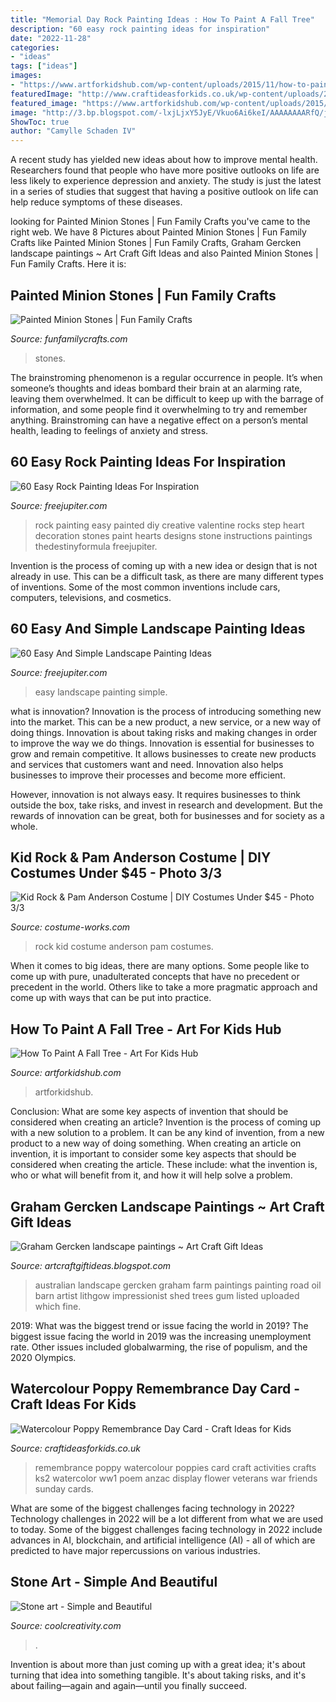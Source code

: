 ```yaml
---
title: "Memorial Day Rock Painting Ideas : How To Paint A Fall Tree"
description: "60 easy rock painting ideas for inspiration"
date: "2022-11-28"
categories:
- "ideas"
tags: ["ideas"]
images:
- "https://www.artforkidshub.com/wp-content/uploads/2015/11/how-to-paint-a-fall-tree-feature.jpg"
featuredImage: "http://www.craftideasforkids.co.uk/wp-content/uploads/2014/11/Watercolour-Poppy-Remembrance-Day-Card-4-544x1024.jpg"
featured_image: "https://www.artforkidshub.com/wp-content/uploads/2015/11/how-to-paint-a-fall-tree-feature.jpg"
image: "http://3.bp.blogspot.com/-lxjLjxY5JyE/Vkuo6Ai6keI/AAAAAAAARfQ/jXfPLFK7cuc/s1600/graham%2Bgercken%2Blandscape%2Bpainting3.jpg"
ShowToc: true
author: "Camylle Schaden IV"
---
```



A recent study has yielded new ideas about how to improve mental health. Researchers found that people who have more positive outlooks on life are less likely to experience depression and anxiety. The study is just the latest in a series of studies that suggest that having a positive outlook on life can help reduce symptoms of these diseases.

	

		
looking for Painted Minion Stones | Fun Family Crafts you've came to the right web. We have 8 Pictures about Painted Minion Stones | Fun Family Crafts like Painted Minion Stones | Fun Family Crafts, Graham Gercken landscape paintings ~ Art Craft Gift Ideas and also Painted Minion Stones | Fun Family Crafts. Here it is:
		
    
## Painted Minion Stones | Fun Family Crafts

<img loading=lazy src="https://funfamilycrafts.com/wp-content/uploads/2016/08/MG_6292_1.jpg" onerror="this.onerror=null;this.src='https://tse4.mm.bing.net/th?id=OIP.3_8bWlbZi9mrZIpBclGTWQHaM8&amp;pid=15.1';" alt="Painted Minion Stones | Fun Family Crafts">

_Source: funfamilycrafts.com_

>stones. 

	

The brainstroming phenomenon is a regular occurrence in people. It’s when someone’s thoughts and ideas bombard their brain at an alarming rate, leaving them overwhelmed. It can be difficult to keep up with the barrage of information, and some people find it overwhelming to try and remember anything. Brainstroming can have a negative effect on a person’s mental health, leading to feelings of anxiety and stress.

    
## 60 Easy Rock Painting Ideas For Inspiration

<img loading=lazy src="http://www.freejupiter.com/wp-content/uploads/2017/03/Rock-Painting-Ideas-4.1.jpg" onerror="this.onerror=null;this.src='https://tse4.mm.bing.net/th?id=OIP.VFQTLEqVZ1ZVghr4AtLebwHaJ6&amp;pid=15.1';" alt="60 Easy Rock Painting Ideas For Inspiration">

_Source: freejupiter.com_

>rock painting easy painted diy creative valentine rocks step heart decoration stones paint hearts designs stone instructions paintings thedestinyformula freejupiter. 

	

Invention is the process of coming up with a new idea or design that is not already in use. This can be a difficult task, as there are many different types of inventions. Some of the most common inventions include cars, computers, televisions, and cosmetics.

    
## 60 Easy And Simple Landscape Painting Ideas

<img loading=lazy src="http://www.freejupiter.com/wp-content/uploads/2017/02/Easy-And-Simple-Landscape-Painting-Ideas-12.jpg" onerror="this.onerror=null;this.src='https://tse1.mm.bing.net/th?id=OIP.qfQV26jYnsCUvQJqAc6XqAHaJB&amp;pid=15.1';" alt="60 Easy And Simple Landscape Painting Ideas">

_Source: freejupiter.com_

>easy landscape painting simple. 

	

what is innovation?
Innovation is the process of introducing something new into the market. This can be a new product, a new service, or a new way of doing things. Innovation is about taking risks and making changes in order to improve the way we do things.
Innovation is essential for businesses to grow and remain competitive. It allows businesses to create new products and services that customers want and need. Innovation also helps businesses to improve their processes and become more efficient.

However, innovation is not always easy. It requires businesses to think outside the box, take risks, and invest in research and development. But the rewards of innovation can be great, both for businesses and for society as a whole.

    
## Kid Rock &amp; Pam Anderson Costume | DIY Costumes Under $45 - Photo 3/3

<img loading=lazy src="https://photos.costume-works.com/full/kid_rock_n_pam_anderson2.jpg" onerror="this.onerror=null;this.src='https://tse3.mm.bing.net/th?id=OIP.iIvTNU_R_IC8QEwViFQ3swHaOO&amp;pid=15.1';" alt="Kid Rock &amp; Pam Anderson Costume | DIY Costumes Under $45 - Photo 3/3">

_Source: costume-works.com_

>rock kid costume anderson pam costumes. 

	

When it comes to big ideas, there are many options. Some people like to come up with pure, unadulterated concepts that have no precedent or precedent in the world. Others like to take a more pragmatic approach and come up with ways that can be put into practice. 

    
## How To Paint A Fall Tree - Art For Kids Hub

<img loading=lazy src="https://www.artforkidshub.com/wp-content/uploads/2015/11/how-to-paint-a-fall-tree-feature.jpg" onerror="this.onerror=null;this.src='https://tse3.mm.bing.net/th?id=OIP.Wt1isk3gL6psWN0ETjGxowHaEJ&amp;pid=15.1';" alt="How To Paint A Fall Tree - Art For Kids Hub">

_Source: artforkidshub.com_

>artforkidshub. 

	

Conclusion: What are some key aspects of invention that should be considered when creating an article?
Invention is the process of coming up with a new solution to a problem. It can be any kind of invention, from a new product to a new way of doing something. When creating an article on invention, it is important to consider some key aspects that should be considered when creating the article. These include: what the invention is, who or what will benefit from it, and how it will help solve a problem.

    
## Graham Gercken Landscape Paintings ~ Art Craft Gift Ideas

<img loading=lazy src="http://3.bp.blogspot.com/-lxjLjxY5JyE/Vkuo6Ai6keI/AAAAAAAARfQ/jXfPLFK7cuc/s1600/graham%2Bgercken%2Blandscape%2Bpainting3.jpg" onerror="this.onerror=null;this.src='https://tse2.mm.bing.net/th?id=OIP.TcBtZMfllRZ7XZGOuBZ-8wHaGB&amp;pid=15.1';" alt="Graham Gercken landscape paintings ~ Art Craft Gift Ideas">

_Source: artcraftgiftideas.blogspot.com_

>australian landscape gercken graham farm paintings painting road oil barn artist lithgow impressionist shed trees gum listed uploaded which fine. 

	

2019: What was the biggest trend or issue facing the world in 2019?
The biggest issue facing the world in 2019 was the increasing unemployment rate. Other issues included globalwarming, the rise of populism, and the 2020 Olympics.

    
## Watercolour Poppy Remembrance Day Card - Craft Ideas For Kids

<img loading=lazy src="http://www.craftideasforkids.co.uk/wp-content/uploads/2014/11/Watercolour-Poppy-Remembrance-Day-Card-4-544x1024.jpg" onerror="this.onerror=null;this.src='https://tse4.mm.bing.net/th?id=OIP.0CZ_XklUHMfqCkbpj8isoAHaN8&amp;pid=15.1';" alt="Watercolour Poppy Remembrance Day Card - Craft Ideas for Kids">

_Source: craftideasforkids.co.uk_

>remembrance poppy watercolour poppies card craft activities crafts ks2 watercolor ww1 poem anzac display flower veterans war friends sunday cards. 

	

What are some of the biggest challenges facing technology in 2022?
Technology challenges in 2022 will be a lot different from what we are used to today. Some of the biggest challenges facing technology in 2022 include advances in AI, blockchain, and artificial intelligence (AI) - all of which are predicted to have major repercussions on various industries.

    
## Stone Art - Simple And Beautiful

<img loading=lazy src="https://coolcreativity.com/wp-content/uploads/2014/04/Stone-art-0-2.jpg" onerror="this.onerror=null;this.src='https://tse2.mm.bing.net/th?id=OIP.ObboZQyq_OcztXfcv4xcuQHaUs&amp;pid=15.1';" alt="Stone art - Simple and Beautiful">

_Source: coolcreativity.com_

>. 

	

Invention is about more than just coming up with a great idea; it's about turning that idea into something tangible. It's about taking risks, and it's about failing—again and again—until you finally succeed.

